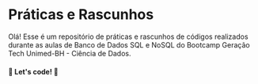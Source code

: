 # Práticas e Rascunhos

Olá! Esse é um repositório de práticas e rascunhos de códigos realizados durante as aulas de Banco de Dados SQL e NoSQL do Bootcamp Geração Tech Unimed-BH - Ciência de Dados.

#### 🚀 Let's code! 🚀
